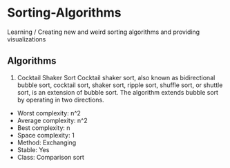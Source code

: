# Sorting-Algorithms

Learning / Creating new and weird sorting algorithms and  providing visualizations

## Algorithms
1. Cocktail Shaker Sort
Cocktail shaker sort, also known as bidirectional bubble sort, cocktail sort, shaker sort, ripple sort, shuffle sort, or shuttle sort, is an extension of bubble sort. The algorithm extends bubble sort by operating in two directions.

  + Worst complexity: n^2
  + Average complexity: n^2
  + Best complexity: n
  + Space complexity: 1
  + Method: Exchanging
  + Stable: Yes
  + Class: Comparison sort
